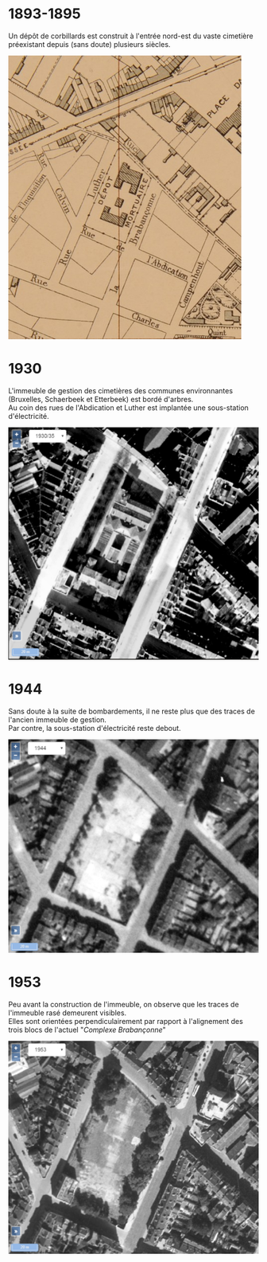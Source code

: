 <link rel="stylesheet" href="normal3.css" type="text/css" />

# 1893-1895

Un dépôt de corbillards est construit à l'entrée nord-est du vaste cimetière préexistant depuis (sans doute) plusieurs siècles.

![](depot_1894.png)

# 1930

L'immeuble de gestion des cimetières des communes environnantes (Bruxelles, Schaerbeek et Etterbeek) est bordé d'arbres.  
Au coin des rues de l'Abdication et Luther est implantée une sous-station d'électricité. 

![](1930.png)

# 1944

Sans doute à la suite de bombardements, il ne reste plus que des traces de l'ancien immeuble de gestion.  
Par contre, la sous-station d'électricité reste debout.

![](1944.png)

# 1953

Peu avant la construction de l'immeuble, on observe que les traces de l'immeuble rasé demeurent visibles.  
Elles sont orientées perpendiculairement par rapport à l'alignement des trois blocs de l'actuel "*Complexe Brabançonne*"

![](1953.png)
